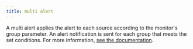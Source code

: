 ```yaml
---
title: multi alert
---
```

A multi alert applies the alert to each source according to the monitor's group parameter. An alert notification is sent for each group that meets the set conditions.
For more information, <a href="https://docs.datadoghq.com/monitors/create/configuration/?tab=thresholdalert#alert-grouping">see the documentation</a>.
